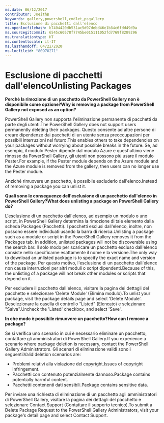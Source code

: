 ```yaml
---
ms.date: 06/12/2017
contributor: JKeithB
keywords: gallery,powershell,cmdlet,psgallery
title: Esclusione di pacchetti dall'elenco
ms.openlocfilehash: b7404420db531ac5d97debd46e1b84c6fdd49d9a
ms.sourcegitcommit: 6545c60578f7745be015111052fd7769f8289296
ms.translationtype: HT
ms.contentlocale: it-IT
ms.lasthandoff: 04/22/2020
ms.locfileid: "80978271"
---
```

# <a name="unlisting-packages"></a><span data-ttu-id="840d0-103">Esclusione di pacchetti dall'elenco</span><span class="sxs-lookup"><span data-stu-id="840d0-103">Unlisting Packages</span></span>

<span data-ttu-id="840d0-104">**Perché la rimozione di un pacchetto da PowerShell Gallery non è disponibile come opzione?**</span><span class="sxs-lookup"><span data-stu-id="840d0-104">**Why is removing a package from PowerShell Gallery not exposed as an option?**</span></span>

<span data-ttu-id="840d0-105">PowerShell Gallery non supporta l'eliminazione permanente di pacchetti da parte degli utenti.</span><span class="sxs-lookup"><span data-stu-id="840d0-105">The PowerShell Gallery does not support users permanently deleting their packages.</span></span>
<span data-ttu-id="840d0-106">Questo consente ad altre persone di creare dipendenze dai pacchetti di un utente senza preoccupazioni per possibili interruzioni nel futuro.</span><span class="sxs-lookup"><span data-stu-id="840d0-106">This enables others to take dependencies on your packages without worrying about possible breaks in the future.</span></span>
<span data-ttu-id="840d0-107">Se, ad esempio, il modulo Pester dipende dal modulo Azure e quest'ultimo viene rimosso da PowerShell Gallery, gli utenti non possono più usare il modulo Pester.</span><span class="sxs-lookup"><span data-stu-id="840d0-107">For example, if the Pester module depends on the Azure module and the Azure module is removed from the gallery, then users can no longer use the Pester module.</span></span>

<span data-ttu-id="840d0-108">Anziché rimuovere un pacchetto, è possibile escluderlo dall'elenco.</span><span class="sxs-lookup"><span data-stu-id="840d0-108">Instead of removing a package you can unlist it.</span></span>

<span data-ttu-id="840d0-109">**Quali sono le conseguenze dell'esclusione di un pacchetto dall'elenco in PowerShell Gallery?**</span><span class="sxs-lookup"><span data-stu-id="840d0-109">**What does unlisting a package on PowerShell Gallery do?**</span></span>

<span data-ttu-id="840d0-110">L'esclusione di un pacchetto dall'elenco, ad esempio un modulo o uno script, in PowerShell Gallery determina la rimozione di tale elemento dalla scheda Packages (Pacchetti). I pacchetti esclusi dall'elenco, inoltre, non possono essere individuati usando la barra di ricerca.</span><span class="sxs-lookup"><span data-stu-id="840d0-110">Unlisting a package such as a module or script in the PowerShell Gallery removes it from the Packages tab. In addition, unlisted packages will not be discoverable using the search bar.</span></span>
<span data-ttu-id="840d0-111">Il solo modo per scaricare un pacchetto escluso dall'elenco consiste nello specificarne esattamente il nome e la versione.</span><span class="sxs-lookup"><span data-stu-id="840d0-111">The only way to download an unlisted package is to specify the exact name and version of the package.</span></span>
<span data-ttu-id="840d0-112">Per questo motivo, l'esclusione di un pacchetto dall'elenco non causa interruzioni per altri moduli o script dipendenti.</span><span class="sxs-lookup"><span data-stu-id="840d0-112">Because of this, the unlisting of a package will not break other modules or scripts that depend on it.</span></span>

<span data-ttu-id="840d0-113">Per escludere il pacchetto dall'elenco, visitare la pagina dei dettagli del pacchetto e selezionare 'Delete Module' (Elimina modulo).</span><span class="sxs-lookup"><span data-stu-id="840d0-113">To unlist your package, visit the package details page and select 'Delete Module'.</span></span> <span data-ttu-id="840d0-114">Deselezionare la casella di controllo "Listed" (Elencato) e selezionare "Salva".</span><span class="sxs-lookup"><span data-stu-id="840d0-114">Uncheck the 'Listed' checkbox, and select 'Save'.</span></span>

<span data-ttu-id="840d0-115">**In che modo è possibile rimuovere un pacchetto?**</span><span class="sxs-lookup"><span data-stu-id="840d0-115">**How can I remove a package?**</span></span>

<span data-ttu-id="840d0-116">Se si verifica uno scenario in cui è necessario eliminare un pacchetto, contattare gli amministratori di PowerShell Gallery.</span><span class="sxs-lookup"><span data-stu-id="840d0-116">If you experience a scenario where package deletion is necessary, contact the PowerShell Gallery Administrators.</span></span>
<span data-ttu-id="840d0-117">Gli scenari di eliminazione validi sono i seguenti:</span><span class="sxs-lookup"><span data-stu-id="840d0-117">Valid deletion scenarios are:</span></span>
- <span data-ttu-id="840d0-118">Problemi relativi alla violazione del copyright.</span><span class="sxs-lookup"><span data-stu-id="840d0-118">Issues of copyright infringement.</span></span>
- <span data-ttu-id="840d0-119">Pacchetti con contenuto potenzialmente dannoso.</span><span class="sxs-lookup"><span data-stu-id="840d0-119">Package contains potentially harmful content.</span></span>
- <span data-ttu-id="840d0-120">Pacchetti contenenti dati sensibili.</span><span class="sxs-lookup"><span data-stu-id="840d0-120">Package contains sensitive data.</span></span>

<span data-ttu-id="840d0-121">Per inviare una richiesta di eliminazione di un pacchetto agli amministratori di PowerShell Gallery, visitare la pagina dei dettagli del pacchetto e selezionare Contact Support (Contattare il supporto tecnico).</span><span class="sxs-lookup"><span data-stu-id="840d0-121">To submit a Delete Package Request to the PowerShell Gallery Administrators, visit your package's detail page and select Contact Support.</span></span>
